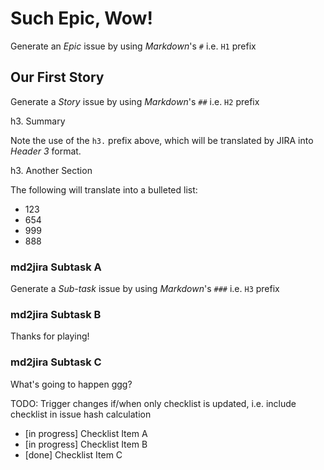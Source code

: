 # Such Epic, Wow!

Generate an _Epic_ issue by using _Markdown_'s `#` i.e. `H1` prefix

## Our First Story

Generate a _Story_ issue by using _Markdown_'s `##` i.e. `H2` prefix

h3. Summary

Note the use of the `h3.` prefix above, which will be translated by JIRA into _Header 3_ format.

h3. Another Section

The following will translate into a bulleted list: 

* 123
* 654
* 999
* 888

### md2jira Subtask A

Generate a _Sub-task_ issue by using _Markdown_'s `###` i.e. `H3` prefix

### md2jira Subtask B

Thanks for playing!

### md2jira Subtask C

What's going to happen ggg? 

TODO: Trigger changes if/when only checklist is updated, i.e. include checklist in issue hash calculation

* [in progress] Checklist Item A
* [in progress] Checklist Item B
* [done] Checklist Item C
